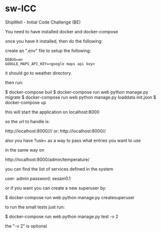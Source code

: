 # sw-ICC
ShipWell - Initial Code Challenge (BE)


You need to have installed docker and docker-compose

once you have it installed, then do the following:

create an ".env" file to setup the following:

	DEBUG=on
	GOOGLE_MAPS_API_KEY=<google maps api key>

it should go to weather directory.

then run:

$ docker-compose buil
$ docker-compose run web python manage.py migrate
$ docker-compose run web python manage.py loaddata init.json
$ docker-compose up

this will start the application on localhost:8000

so the url to handle is:

http://localhost:8000/<longitude>/<latitude>/
or:
http://localhost:8000/<zipcode>/

also you have ?use= as a way to pass what entries you want to use

in the same way on 

http://localhost:8000/admin/temperature/

you can find the list of services defined in the system

user: admin
password: sesam0.1

or if you want you can create a new superuser by:

$ docker-compose run web python manage.py createsuperuser

to run the small tests just run:

$ docker-compose run web python manage.py test -v 2

the "-v 2" is optional
